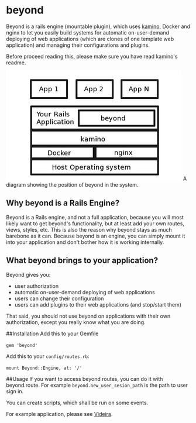 beyond
======

Beyond is a rails engine (mountable plugin), which uses [kamino](http://github.com/mzdravkov/kamino), Docker and nginx to let you easily build systems for automatic on-user-demand deploying of web applications (which are clones of one template web application) and managing their configurations and plugins.


Before proceed reading this, please make sure you have read kamino's readme.


![](misc/beyond_diagram.png)
A diagram showing the position of beyond in the system.

## Why beyond is a Rails Engine?

Beyond is a Rails engine, and not a full application, because you will most likely want to get beyond's functionality, but at least add your own routes, views, styles, etc. This is also the reason why beyond stays as much barebone as it can. Because beyond is an engine, you can simply mount it into your application and don't bother how it is working internally.

## What beyond brings to your application?

Beyond gives you:
- user authorization
- automatic on-user-demand deploying of web applications
- users can change their configuration
- users can add plugins to their web applications (and stop/start them)

That said, you should not use beyond on applications with their own authorization, except you really know what you are doing.

##Installation
Add this to your Gemfile

`gem 'beyond'`

Add this to your `config/routes.rb`:

`mount Beyond::Engine, at: '/'`

##Usage
If you want to access beyond routes, you can do it with beyond.route. For example `beyond.new_user_sesion_path` is the path to user sign in.

You can create scripts, which shall be run on some events.

For example application, please see [Videira](http://github.com/mzdravkov/videira).
